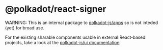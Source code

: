 # @polkadot/react-signer

WARNING: This is an internal package to [polkadot-js/apps](https://github.com/Uomi-network/uomi-substrate-explorer) so is not inteded (yet) for broad use.

For the existing sharable components usable in external React-based projects, take a look at the [polkadot-js/ui documentation](https://polkadot.js.org/ui/)

